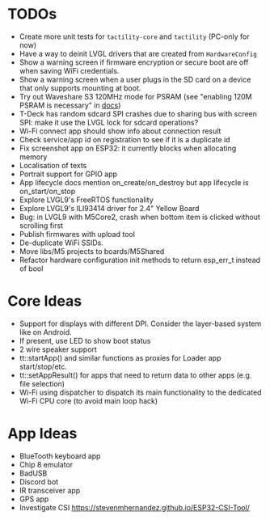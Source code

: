 # TODOs
- Create more unit tests for `tactility-core` and `tactility` (PC-only for now)
- Have a way to deinit LVGL drivers that are created from `HardwareConfig`
- Show a warning screen if firmware encryption or secure boot are off when saving WiFi credentials.
- Show a warning screen when a user plugs in the SD card on a device that only supports mounting at boot.
- Try out Waveshare S3 120MHz mode for PSRAM (see "enabling 120M PSRAM is necessary" in [docs](https://www.waveshare.com/wiki/ESP32-S3-Touch-LCD-4.3#Other_Notes))
- T-Deck has random sdcard SPI crashes due to sharing bus with screen SPI: make it use the LVGL lock for sdcard operations?
- Wi-Fi connect app should show info about connection result
- Check service/app id on registration to see if it is a duplicate id
- Fix screenshot app on ESP32: it currently blocks when allocating memory
- Localisation of texts
- Portrait support for GPIO app
- App lifecycle docs mention on_create/on_destroy but app lifecycle is on_start/on_stop
- Explore LVGL9's FreeRTOS functionality
- Explore LVGL9's ILI93414 driver for 2.4" Yellow Board
- Bug: in LVGL9 with M5Core2, crash when bottom item is clicked without scrolling first
- Publish firmwares with upload tool
- De-duplicate WiFi SSIDs.
- Move libs/M5 projects to boards/M5Shared
- Refactor hardware configuration init methods to return esp_err_t instead of bool

# Core Ideas
- Support for displays with different DPI. Consider the layer-based system like on Android.
- If present, use LED to show boot status
- 2 wire speaker support
- tt::startApp() and similar functions as proxies for Loader app start/stop/etc.
- tt::setAppResult() for apps that need to return data to other apps (e.g. file selection)
- Wi-Fi using dispatcher to dispatch its main functionality to the dedicated Wi-Fi CPU core (to avoid main loop hack)

# App Ideas
- BlueTooth keyboard app
- Chip 8 emulator
- BadUSB
- Discord bot
- IR transceiver app
- GPS app
- Investigate CSI https://stevenmhernandez.github.io/ESP32-CSI-Tool/